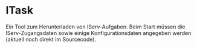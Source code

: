 # ITask
Ein Tool zum Herunterladen von IServ-Aufgaben. Beim Start müssen die IServ-Zugangsdaten sowie einige Konfigurationsdaten angegeben werden (aktuell noch direkt im Sourcecode).
